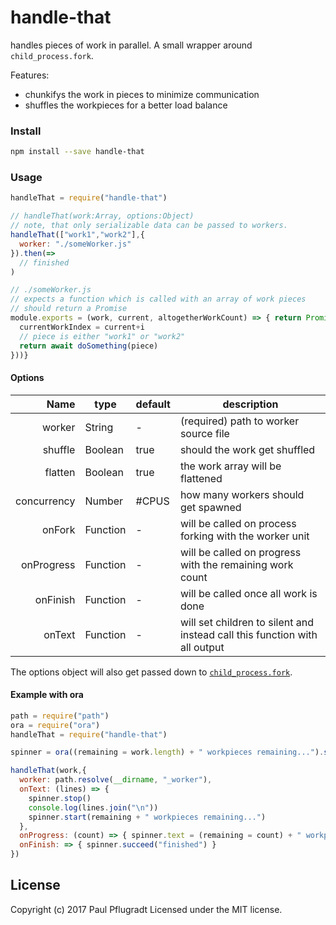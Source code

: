 # handle-that

handles pieces of work in parallel.
A small wrapper around `child_process.fork`.

Features:
  - chunkifys the work in pieces to minimize communication
  - shuffles the workpieces for a better load balance


### Install

```sh
npm install --save handle-that
```

### Usage

```js
handleThat = require("handle-that")

// handleThat(work:Array, options:Object)
// note, that only serializable data can be passed to workers.
handleThat(["work1","work2"],{
  worker: "./someWorker.js"
}).then(=>
  // finished
)

// ./someWorker.js
// expects a function which is called with an array of work pieces
// should return a Promise
module.exports = (work, current, altogetherWorkCount) => { return Promise.all(work.map(async (piece,i) => {
  currentWorkIndex = current+i
  // piece is either "work1" or "work2"
  return await doSomething(piece)
}))}
```

#### Options
Name | type | default | description
---:| --- | ---| ---
worker | String | - | (required) path to worker source file
shuffle | Boolean | true | should the work get shuffled
flatten | Boolean | true | the work array will be flattened
concurrency | Number | #CPUS | how many workers should get spawned
onFork | Function | - | will be called on process forking with the worker unit
onProgress | Function | - | will be called on progress with the remaining work count
onFinish | Function | - | will be called once all work is done
onText | Function | - | will set children to silent and instead call this function with all output

The options object will also get passed down to [`child_process.fork`](https://nodejs.org/api/child_process.html#child_process_child_process_fork_modulepath_args_options).

#### Example with ora

```js
path = require("path")
ora = require("ora")
handleThat = require("handle-that")

spinner = ora((remaining = work.length) + " workpieces remaining...").start()

handleThat(work,{
  worker: path.resolve(__dirname, "_worker"),
  onText: (lines) => {
    spinner.stop()
    console.log(lines.join("\n"))
    spinner.start(remaining + " workpieces remaining...")
  },
  onProgress: (count) => { spinner.text = (remaining = count) + " workpieces remaining..." }
  onFinish: => { spinner.succeed("finished") }
})
```

## License
Copyright (c) 2017 Paul Pflugradt
Licensed under the MIT license.

